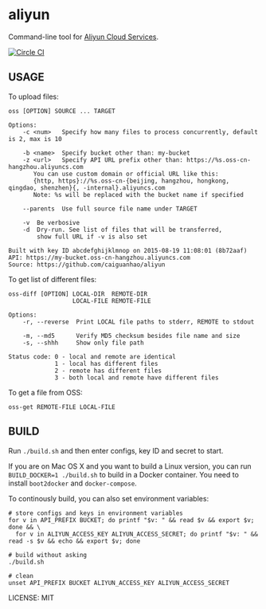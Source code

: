 aliyun
======

Command-line tool for [Aliyun Cloud Services](http://www.aliyun.com/product/).

[![Circle CI](https://circleci.com/gh/caiguanhao/aliyun.svg?style=svg)](https://circleci.com/gh/caiguanhao/aliyun)

USAGE
-----

To upload files:

```help
oss [OPTION] SOURCE ... TARGET

Options:
    -c <num>   Specify how many files to process concurrently, default is 2, max is 10

    -b <name>  Specify bucket other than: my-bucket
    -z <url>   Specify API URL prefix other than: https://%s.oss-cn-hangzhou.aliyuncs.com
       You can use custom domain or official URL like this:
       {http, https}://%s.oss-cn-{beijing, hangzhou, hongkong, qingdao, shenzhen}{, -internal}.aliyuncs.com
       Note: %s will be replaced with the bucket name if specified

    --parents  Use full source file name under TARGET

    -v  Be verbosive
    -d  Dry-run. See list of files that will be transferred,
        show full URL if -v is also set

Built with key ID abcdefghijklmnop on 2015-08-19 11:08:01 (8b72aaf)
API: https://my-bucket.oss-cn-hangzhou.aliyuncs.com
Source: https://github.com/caiguanhao/aliyun
```

To get list of different files:

```help
oss-diff [OPTION] LOCAL-DIR  REMOTE-DIR
                  LOCAL-FILE REMOTE-FILE

Options:
    -r, --reverse  Print LOCAL file paths to stderr, REMOTE to stdout

    -m, --md5      Verify MD5 checksum besides file name and size
    -s, --shhh     Show only file path

Status code: 0 - local and remote are identical
             1 - local has different files
             2 - remote has different files
             3 - both local and remote have different files
```

To get a file from OSS:

```help
oss-get REMOTE-FILE LOCAL-FILE
```

BUILD
-----

Run `./build.sh` and then enter configs, key ID and secret to start.

If you are on Mac OS X and you want to build a Linux version,
you can run `BUILD_DOCKER=1 ./build.sh` to build in a Docker container.
You need to install `boot2docker` and `docker-compose`.

To continously build, you can also set environment variables:
```
# store configs and keys in environment variables
for v in API_PREFIX BUCKET; do printf "$v: " && read $v && export $v; done && \
  for v in ALIYUN_ACCESS_KEY ALIYUN_ACCESS_SECRET; do printf "$v: " && read -s $v && echo && export $v; done

# build without asking
./build.sh

# clean
unset API_PREFIX BUCKET ALIYUN_ACCESS_KEY ALIYUN_ACCESS_SECRET
```

LICENSE: MIT
